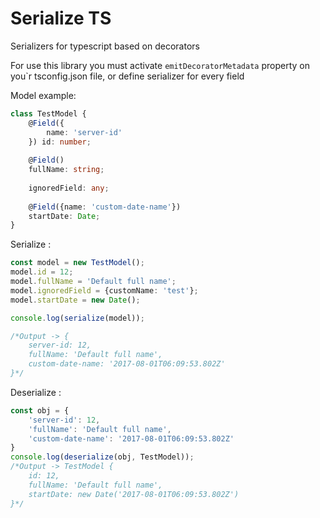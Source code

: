 # Serialize TS

Serializers for typescript based on decorators

For use this library you must activate
```emitDecoratorMetadata```
property on you`r tsconfig.json file, or define serializer for every field

Model example:
```typescript
class TestModel {
    @Field({
        name: 'server-id'
    }) id: number;
    
    @Field()
    fullName: string;
    
    ignoredField: any;
    
    @Field({name: 'custom-date-name'})
    startDate: Date;
}
```
Serialize : 
```typescript
const model = new TestModel();
model.id = 12;
model.fullName = 'Default full name';
model.ignoredField = {customName: 'test'};
model.startDate = new Date();

console.log(serialize(model));

/*Output -> {
    server-id: 12,
    fullName: 'Default full name',
    custom-date-name: '2017-08-01T06:09:53.802Z'
}*/
```
Deserialize : 
```typescript
const obj = {
    'server-id': 12,
    'fullName': 'Default full name',
    'custom-date-name': '2017-08-01T06:09:53.802Z'
}
console.log(deserialize(obj, TestModel));
/*Output -> TestModel {
    id: 12,
    fullName: 'Default full name',
    startDate: new Date('2017-08-01T06:09:53.802Z')
}*/
```